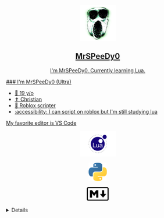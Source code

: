 <p align="center">
 <a href="https://github.com/MrSPeeDy0/">
 <img width="100px" src="https://github.com/MrSPeeDy0/DS-images/blob/main/DS-image-proflie.png?raw=true" align="center" alt="MrSPeeDy0" />
 <h2 align="center">MrSPeeDy0</h2>
 <p align="center">I'm MrSPeeDy0.
        Currently learning Lua.
  </p>
### I'm MrSPeeDy0 (Ultra)

*  🧑 19 y/o
*  ✝️ Christian
*  📂 Roblox scripter
*  :accessibility: I can script on roblox but I'm still studying lua
 
 My favorite editor is [VS Code](https://code.visualstudio.com/)

<p align="center">
    <a href="https://www.lua.org/">
     <img width="100px"
      <img alt="Lua" src="https://github.com/MrSPeeDy0/DS-images/blob/main/DS-image-lua.png?raw=true" />
    </a>
 <p align="center">
    <a href="https://www.python.org/">
     <img width="50px"
      <img alt="Markdown" src="https://github.com/MrSPeeDy0/DS-images/blob/main/DS-image-python.png?raw=true" />
    </a>
<p align="center">
    <a href="https://www.markdownguide.org/">
     <img width="60px"
      <img alt="Markdown" src="https://github.com/MrSPeeDy0/DS-images/blob/main/DS-image-markdown.png?raw=true" />
    </a>
 
<details>
<p align="center">
  <a href="https://github.com/MrSPeeDy0">
    <img src="http://github-profile-summary-cards.vercel.app/api/cards/profile-details?username=MrSPeeDy0&theme=transparent" />
  </a>
  <a href="https://github.com/MrSPeeDy0">
    <img src="https://github-readme-streak-stats.herokuapp.com/?user=MrSPeeDy0&hide_border=true&card_width=338&theme=transparent" />
  </a>
  <a href="https://github.com/MrSPeeDy0">
    <img src="http://github-profile-summary-cards.vercel.app/api/cards/stats?username=MrSPeeDy0&theme=transparent" />
  </a>
  <a href="https://github.com/MrSPeeDy0">
    <img src="https://github-readme-stats.vercel.app/api/top-langs/?username=MrSPeeDy0&langs_count=10&exclude_repo=&hide=jupyter%20notebook,vim%20script,cmake,makefile,batchfile,emacs%20lisp,css,html&layout=default&card_width=699&hide_border=true&theme=transparent" />
  </a>
</p>
</details>
